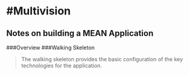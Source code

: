 #Multivision
===========

## Notes on building a MEAN Application

###Overview
###Walking Skeleton
>The walking skeleton provides the basic configuration of the key technologies for the application.
